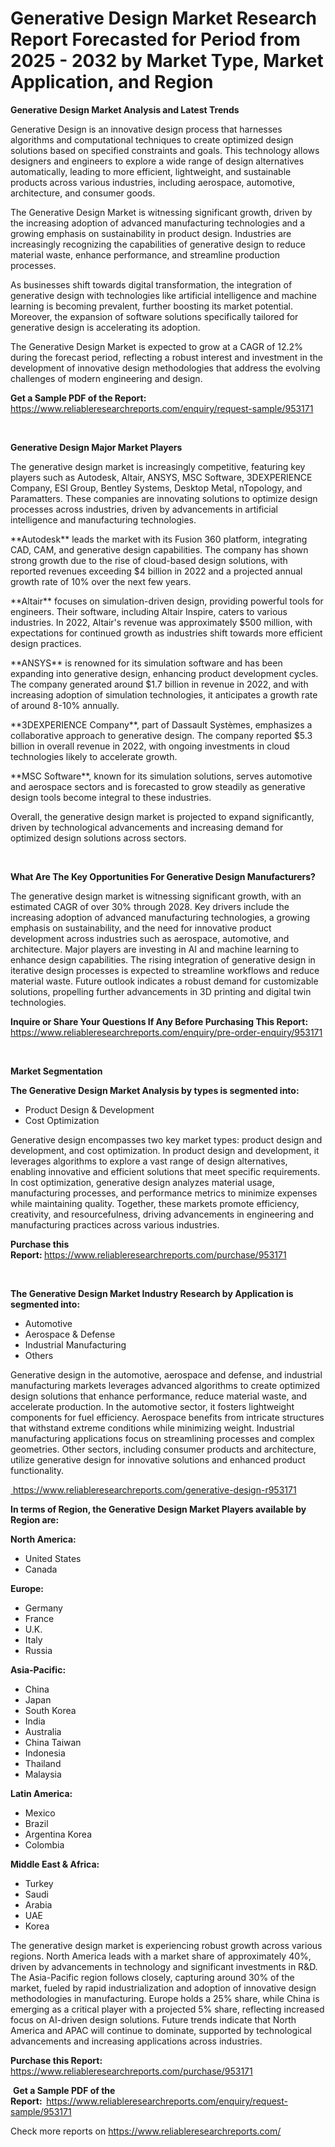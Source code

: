 <p><h1>Generative Design Market Research Report Forecasted for Period from 2025 -  2032 by Market Type, Market Application, and Region</h1></p><p><strong>Generative Design Market Analysis and Latest Trends</strong></p>
<p><p>Generative Design is an innovative design process that harnesses algorithms and computational techniques to create optimized design solutions based on specified constraints and goals. This technology allows designers and engineers to explore a wide range of design alternatives automatically, leading to more efficient, lightweight, and sustainable products across various industries, including aerospace, automotive, architecture, and consumer goods.</p><p>The Generative Design Market is witnessing significant growth, driven by the increasing adoption of advanced manufacturing technologies and a growing emphasis on sustainability in product design. Industries are increasingly recognizing the capabilities of generative design to reduce material waste, enhance performance, and streamline production processes. </p><p>As businesses shift towards digital transformation, the integration of generative design with technologies like artificial intelligence and machine learning is becoming prevalent, further boosting its market potential. Moreover, the expansion of software solutions specifically tailored for generative design is accelerating its adoption.</p><p>The Generative Design Market is expected to grow at a CAGR of 12.2% during the forecast period, reflecting a robust interest and investment in the development of innovative design methodologies that address the evolving challenges of modern engineering and design.</p></p>
<p><strong>Get a Sample PDF of the Report:&nbsp;</strong> <a href="https://www.reliableresearchreports.com/enquiry/request-sample/953171?utm_campaign=2030&utm_medium=2&utm_source=Github&utm_content=ia&utm_term=06032025&utm_id=generative-design">https://www.reliableresearchreports.com/enquiry/request-sample/953171</a></p>
<p>&nbsp;</p>
<p><strong>Generative Design Major Market Players</strong></p>
<p><p>The generative design market is increasingly competitive, featuring key players such as Autodesk, Altair, ANSYS, MSC Software, 3DEXPERIENCE Company, ESI Group, Bentley Systems, Desktop Metal, nTopology, and Paramatters. These companies are innovating solutions to optimize design processes across industries, driven by advancements in artificial intelligence and manufacturing technologies.</p><p>**Autodesk** leads the market with its Fusion 360 platform, integrating CAD, CAM, and generative design capabilities. The company has shown strong growth due to the rise of cloud-based design solutions, with reported revenues exceeding $4 billion in 2022 and a projected annual growth rate of 10% over the next few years.</p><p>**Altair** focuses on simulation-driven design, providing powerful tools for engineers. Their software, including Altair Inspire, caters to various industries. In 2022, Altair's revenue was approximately $500 million, with expectations for continued growth as industries shift towards more efficient design practices.</p><p>**ANSYS** is renowned for its simulation software and has been expanding into generative design, enhancing product development cycles. The company generated around $1.7 billion in revenue in 2022, and with increasing adoption of simulation technologies, it anticipates a growth rate of around 8-10% annually.</p><p>**3DEXPERIENCE Company**, part of Dassault Systèmes, emphasizes a collaborative approach to generative design. The company reported $5.3 billion in overall revenue in 2022, with ongoing investments in cloud technologies likely to accelerate growth.</p><p>**MSC Software**, known for its simulation solutions, serves automotive and aerospace sectors and is forecasted to grow steadily as generative design tools become integral to these industries.</p><p>Overall, the generative design market is projected to expand significantly, driven by technological advancements and increasing demand for optimized design solutions across sectors.</p></p>
<p>&nbsp;</p>
<p><strong>What Are The Key Opportunities For Generative Design Manufacturers?</strong></p>
<p><p>The generative design market is witnessing significant growth, with an estimated CAGR of over 30% through 2028. Key drivers include the increasing adoption of advanced manufacturing technologies, a growing emphasis on sustainability, and the need for innovative product development across industries such as aerospace, automotive, and architecture. Major players are investing in AI and machine learning to enhance design capabilities. The rising integration of generative design in iterative design processes is expected to streamline workflows and reduce material waste. Future outlook indicates a robust demand for customizable solutions, propelling further advancements in 3D printing and digital twin technologies.</p></p>
<p><strong>Inquire or Share Your Questions If Any Before Purchasing This Report:</strong> <a href="https://www.reliableresearchreports.com/enquiry/pre-order-enquiry/953171?utm_campaign=2030&utm_medium=2&utm_source=Github&utm_content=ia&utm_term=06032025&utm_id=generative-design">https://www.reliableresearchreports.com/enquiry/pre-order-enquiry/953171</a></p>
<p>&nbsp;</p>
<p><strong>Market Segmentation</strong></p>
<p><strong>The Generative Design Market Analysis by types is segmented into:</strong></p>
<p><ul><li>Product Design & Development</li><li>Cost Optimization</li></ul></p>
<p><p>Generative design encompasses two key market types: product design and development, and cost optimization. In product design and development, it leverages algorithms to explore a vast range of design alternatives, enabling innovative and efficient solutions that meet specific requirements. In cost optimization, generative design analyzes material usage, manufacturing processes, and performance metrics to minimize expenses while maintaining quality. Together, these markets promote efficiency, creativity, and resourcefulness, driving advancements in engineering and manufacturing practices across various industries.</p></p>
<p><strong>Purchase this Report:&nbsp;</strong><a href="https://www.reliableresearchreports.com/purchase/953171?utm_campaign=2030&utm_medium=2&utm_source=Github&utm_content=ia&utm_term=06032025&utm_id=generative-design">https://www.reliableresearchreports.com/purchase/953171</a></p>
<p>&nbsp;</p>
<p><strong>The Generative Design Market Industry Research by Application is segmented into:</strong></p>
<p><ul><li>Automotive</li><li>Aerospace & Defense</li><li>Industrial Manufacturing</li><li>Others</li></ul></p>
<p><p>Generative design in the automotive, aerospace and defense, and industrial manufacturing markets leverages advanced algorithms to create optimized design solutions that enhance performance, reduce material waste, and accelerate production. In the automotive sector, it fosters lightweight components for fuel efficiency. Aerospace benefits from intricate structures that withstand extreme conditions while minimizing weight. Industrial manufacturing applications focus on streamlining processes and complex geometries. Other sectors, including consumer products and architecture, utilize generative design for innovative solutions and enhanced product functionality.</p></p>
<p><a href="https://www.reliableresearchreports.com/generative-design-r953171?utm_campaign=2030&utm_medium=2&utm_source=Github&utm_content=ia&utm_term=06032025&utm_id=generative-design">&nbsp;https://www.reliableresearchreports.com/generative-design-r953171</a></p>
<p><strong>In terms of Region, the Generative Design Market Players available by Region are:</strong></p>
<p>
    <p> <strong> North America: </strong>
        <ul>
            <li>United States</li>
            <li>Canada</li>
        </ul>
        </p> 
    <p> <strong> Europe: </strong>
        <ul>
            <li>Germany</li>
            <li>France</li>
            <li>U.K.</li>
            <li>Italy</li>
            <li>Russia</li>
        </ul>
        </p> 
    <p> <strong> Asia-Pacific: </strong>
        <ul>
            <li>China</li>
            <li>Japan</li>
            <li>South Korea</li>
            <li>India</li>
            <li>Australia</li>
            <li>China Taiwan</li>
            <li>Indonesia</li>
            <li>Thailand</li>
            <li>Malaysia</li>
        </ul>
        </p> 
    <p> <strong> Latin America: </strong>
        <ul>
            <li>Mexico</li>
            <li>Brazil</li>
            <li>Argentina Korea</li>
            <li>Colombia</li>
        </ul>
        </p> 
    <p> <strong> Middle East & Africa: </strong>
        <ul>
            <li>Turkey</li>
            <li>Saudi</li>
            <li>Arabia</li>
            <li>UAE</li>
            <li>Korea</li>
        </ul>
    </p>
    </p>
<p><p>The generative design market is experiencing robust growth across various regions. North America leads with a market share of approximately 40%, driven by advancements in technology and significant investments in R&D. The Asia-Pacific region follows closely, capturing around 30% of the market, fueled by rapid industrialization and adoption of innovative design methodologies in manufacturing. Europe holds a 25% share, while China is emerging as a critical player with a projected 5% share, reflecting increased focus on AI-driven design solutions. Future trends indicate that North America and APAC will continue to dominate, supported by technological advancements and increasing applications across industries.</p></p>
<p><strong>Purchase this Report: </strong><a href="https://www.reliableresearchreports.com/purchase/953171?utm_campaign=2030&utm_medium=2&utm_source=Github&utm_content=ia&utm_term=06032025&utm_id=generative-design">https://www.reliableresearchreports.com/purchase/953171</a></p>
<p>&nbsp;<strong>Get a Sample PDF of the Report:&nbsp;&nbsp;</strong><a href="https://www.reliableresearchreports.com/enquiry/request-sample/953171?utm_campaign=2030&utm_medium=2&utm_source=Github&utm_content=ia&utm_term=06032025&utm_id=generative-design">https://www.reliableresearchreports.com/enquiry/request-sample/953171</a></p>
<p><strong></strong></p>
<p>Check more reports on <a href="https://www.reliableresearchreports.com/?utm_campaign=2030&utm_medium=2&utm_source=Github&utm_content=ia&utm_term=06032025&utm_id=generative-design">https://www.reliableresearchreports.com/</a></p>